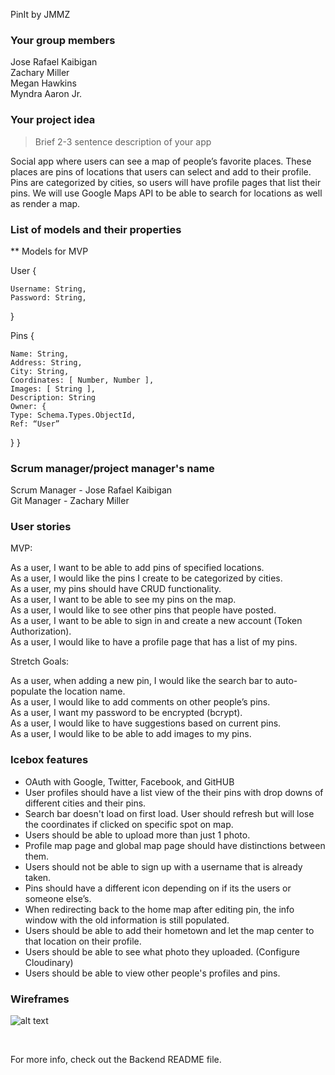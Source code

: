 PinIt by JMMZ

### Your group members

Jose Rafael Kaibigan
<br>
Zachary Miller
<br>
Megan Hawkins
<br>
Myndra Aaron Jr.

### Your project idea

> Brief 2-3 sentence description of your app

Social app where users can see a map of people’s favorite places. These places are pins of locations that users can select and add to their profile. Pins are categorized by cities, so users will have profile pages that list their pins. We will use Google Maps API to be able to search for locations as well as render a map.

### List of models and their properties

\*\* Models for MVP

User {

    Username: String,
    Password: String,

}

Pins {

    Name: String,
    Address: String,
    City: String,
    Coordinates: [ Number, Number ],
    Images: [ String ],
    Description: String
    Owner: {
    Type: Schema.Types.ObjectId,
    Ref: “User”
  }
}


### Scrum manager/project manager's name

Scrum Manager - Jose Rafael Kaibigan
<br>
Git Manager - Zachary Miller

### User stories

MVP:

As a user, I want to be able to add pins of specified locations.
<br>
As a user, I would like the pins I create to be categorized by cities.
<br>
As a user, my pins should have CRUD functionality.
<br>
As a user, I want to be able to see my pins on the map.
<br>
As a user, I would like to see other pins that people have posted.
<br>
As a user, I want to be able to sign in and create a new account (Token Authorization).
<br>
As a user, I would like to have a profile page that has a list of my pins.
<br>

Stretch Goals:

As a user, when adding a new pin, I would like the search bar to auto-populate the location name.
<br>
As a user, I would like to add comments on other people’s pins.
<br>
As a user, I want my password to be encrypted (bcrypt).
<br>
As a user, I would like to have suggestions based on current pins.
<br>
As a user, I would like to be able to add images to my pins.

### Icebox features

- OAuth with Google, Twitter, Facebook, and GitHUB
- User profiles should have a list view of the their pins with drop downs of different cities and their pins.
- Search bar doesn't load on first load. User should refresh but will lose the coordinates if clicked on specific spot on map.
- Users should be able to upload more than just 1 photo.
- Profile map page and global map page should have distinctions between them.
- Users should not be able to sign up with a username that is already taken.
- Pins should have a different icon depending on if its the users or someone else’s.
- When redirecting back to the home map after editing pin, the info window with the old information is still populated.
- Users should be able to add their hometown and let the map center to that location on their profile.
- Users should be able to see what photo they uploaded. (Configure Cloudinary)
- Users should be able to view other people's profiles and pins.

### Wireframes

![alt text](Project-3-UI/public/placesWireframe.png)

<br>

For more info, check out the Backend README file.